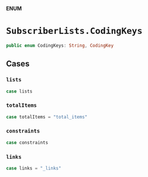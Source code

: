 **ENUM**

# `SubscriberLists.CodingKeys`

```swift
public enum CodingKeys: String, CodingKey
```

## Cases
### `lists`

```swift
case lists
```

### `totalItems`

```swift
case totalItems = "total_items"
```

### `constraints`

```swift
case constraints
```

### `links`

```swift
case links = "_links"
```
